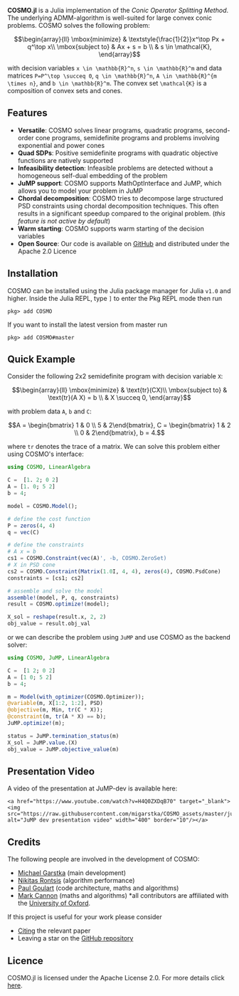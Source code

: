 __COSMO.jl__ is a Julia implementation of the _Conic Operator Splitting Method_. The underlying ADMM-algorithm is well-suited for large convex conic problems. COSMO solves the following problem:

```math
\begin{array}{ll} \mbox{minimize} & \textstyle{\frac{1}{2}}x^\top Px + q^\top x\\ \mbox{subject to} & Ax + s = b \\ & s \in \mathcal{K}, \end{array}
```

with decision variables ``x \in \mathbb{R}^n``, ``s \in \mathbb{R}^m`` and data matrices ``P=P^\top \succeq 0``, ``q \in \mathbb{R}^n``, ``A \in \mathbb{R}^{m \times n}``, and ``b \in \mathbb{R}^m``. The convex set ``\mathcal{K}``
 is a composition of convex sets and cones.

## Features

* __Versatile__: COSMO solves linear programs, quadratic programs, second-order cone programs, semidefinite programs and problems involving exponential and power cones
* __Quad SDPs__: Positive semidefinite programs with quadratic objective functions are natively supported
* __Infeasibility detection__: Infeasible problems are detected without a homogeneous self-dual embedding of the problem
* __JuMP support__: COSMO supports MathOptInterface and JuMP, which allows you to model your problem in JuMP
* __Chordal decomposition__: COSMO tries to decompose large structured PSD constraints using chordal decomposition techniques. This often results in a significant speedup compared to the original problem. (_this feature is not active by default_)
* __Warm starting__: COSMO supports warm starting of the decision variables
* __Open Source__: Our code is available on [GitHub](https://github.com/oxfordcontrol/COSMO.jl) and distributed under the Apache 2.0 Licence

## Installation
COSMO can be installed using the Julia package manager for Julia `v1.0` and higher. Inside the Julia REPL, type `]` to enter the Pkg REPL mode then run

`pkg> add COSMO`

If you want to install the latest version from master run

`pkg> add COSMO#master`

## Quick Example
Consider the following 2x2 semidefinite program with decision variable `X`:
```math
\begin{array}{ll} \mbox{minimize} &  \text{tr}(CX)\\
\mbox{subject to} &  \text{tr}(A X) = b \\
                  &  X \succeq 0,
\end{array}
```
with problem data `A`, `b` and `C`:
```math
A = \begin{bmatrix} 1 & 0 \\ 5 & 2\end{bmatrix},
C = \begin{bmatrix} 1 & 2 \\ 0 & 2\end{bmatrix},
b = 4.
```
where `tr` denotes the trace of a matrix.
We can solve this problem either using COSMO's interface:
```julia
using COSMO, LinearAlgebra

C =  [1. 2; 0 2]
A = [1. 0; 5 2]
b = 4;

model = COSMO.Model();

# define the cost function
P = zeros(4, 4)
q = vec(C)

# define the constraints
# A x = b
cs1 = COSMO.Constraint(vec(A)', -b, COSMO.ZeroSet)
# X in PSD cone
cs2 = COSMO.Constraint(Matrix(1.0I, 4, 4), zeros(4), COSMO.PsdCone)
constraints = [cs1; cs2]

# assemble and solve the model
assemble!(model, P, q, constraints)
result = COSMO.optimize!(model);

X_sol = reshape(result.x, 2, 2)
obj_value = result.obj_val
```

or we can describe the problem using `JuMP` and use COSMO as the backend solver:
```julia
using COSMO, JuMP, LinearAlgebra

C =  [1 2; 0 2]
A = [1 0; 5 2]
b = 4;

m = Model(with_optimizer(COSMO.Optimizer));
@variable(m, X[1:2, 1:2], PSD)
@objective(m, Min, tr(C * X));
@constraint(m, tr(A * X) == b);
JuMP.optimize!(m);

status = JuMP.termination_status(m)
X_sol = JuMP.value.(X)
obj_value = JuMP.objective_value(m)
```

## Presentation Video
A video of the presentation at JuMP-dev is available here:
```@raw html
<a href="https://www.youtube.com/watch?v=H4Q0ZXDqB70" target="_blank"><img src="https://raw.githubusercontent.com/migarstka/COSMO_assets/master/jump_dev_video.png" alt="JuMP dev presentation video" width="400" border="10"/></a>
```

## Credits

The following people are involved in the development of COSMO:
* [Michael Garstka](https://migarstka.github.io) (main development)
* [Nikitas Rontsis](https://github.com/nrontsis) (algorithm performance)
* [Paul Goulart](http://users.ox.ac.uk/~engs1373/) (code architecture, maths and algorithms)
* [Mark Cannon](https://markcannon.github.io) (maths and algorithms)
\*all contributors are affiliated with the [University of Oxford](http://www2.eng.ox.ac.uk/control).

If this project is useful for your work please consider
* [Citing](citing.md) the relevant paper
* Leaving a star on the [GitHub repository](https://github.com/oxfordcontrol/COSMO.jl)


## Licence
COSMO.jl is licensed under the Apache License 2.0. For more details click [here](https://github.com/oxfordcontrol/COSMO.jl/blob/master/LICENSE.md).
